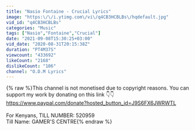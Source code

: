 ```yaml
---
title: "Nasio Fontaine - Crucial Lyrics"
image: "https:\/\/i.ytimg.com\/vi\/q4CB3HCBLBs\/hqdefault.jpg"
vid_id: "q4CB3HCBLBs"
categories: "Music"
tags: ["Nasio","Fontaine","Crucial"]
date: "2021-09-08T15:30:25+03:00"
vid_date: "2020-08-31T20:15:38Z"
duration: "PT4M37S"
viewcount: "433692"
likeCount: "2168"
dislikeCount: "106"
channel: "O.D.M Lyrics"
---
```

{% raw %}This channel is not monetised due to copyright reasons. You can support my work by donating on this link 👇👇<br /><a rel="nofollow" target="blank" href="https://www.paypal.com/donate?hosted_button_id=J9S6FX6JWRWTL">https://www.paypal.com/donate?hosted_button_id=J9S6FX6JWRWTL</a><br /><br />For Kenyans, TILL NUMBER: 520959<br />Till Name: GAMER'S CENTRE{% endraw %}
